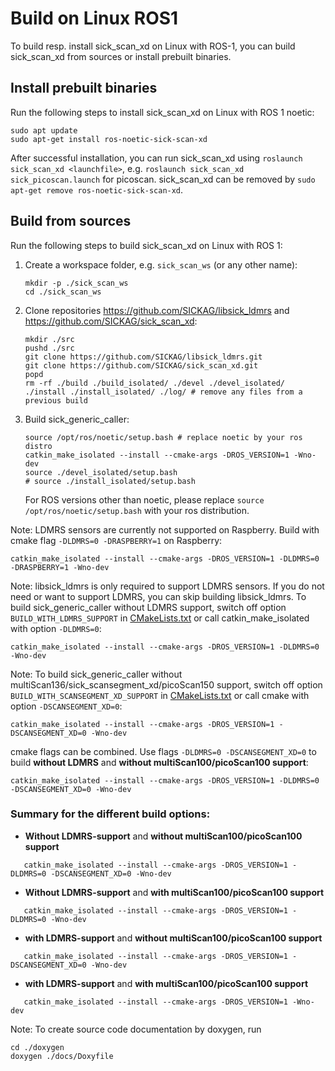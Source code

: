 # Build on Linux ROS1

To build resp. install sick_scan_xd on Linux with ROS-1, you can build sick_scan_xd from sources or install prebuilt binaries.

## Install prebuilt binaries

Run the following steps to install sick_scan_xd on Linux with ROS 1 noetic:

```
sudo apt update
sudo apt-get install ros-noetic-sick-scan-xd
```

After successful installation, you can run sick_scan_xd using `roslaunch sick_scan_xd <launchfile>`, e.g. `roslaunch sick_scan_xd sick_picoscan.launch` for picoscan. sick_scan_xd can be removed by `sudo apt-get remove ros-noetic-sick-scan-xd`.

## Build from sources

Run the following steps to build sick_scan_xd on Linux with ROS 1:

1. Create a workspace folder, e.g. `sick_scan_ws` (or any other name):
   ```
   mkdir -p ./sick_scan_ws
   cd ./sick_scan_ws
   ```

2. Clone repositories https://github.com/SICKAG/libsick_ldmrs and https://github.com/SICKAG/sick_scan_xd:
   ```
   mkdir ./src
   pushd ./src
   git clone https://github.com/SICKAG/libsick_ldmrs.git
   git clone https://github.com/SICKAG/sick_scan_xd.git
   popd
   rm -rf ./build ./build_isolated/ ./devel ./devel_isolated/ ./install ./install_isolated/ ./log/ # remove any files from a previous build
   ```
3. Build sick_generic_caller:
   ```
   source /opt/ros/noetic/setup.bash # replace noetic by your ros distro
   catkin_make_isolated --install --cmake-args -DROS_VERSION=1 -Wno-dev
   source ./devel_isolated/setup.bash
   # source ./install_isolated/setup.bash
   ```
   For ROS versions other than noetic, please replace `source /opt/ros/noetic/setup.bash` with your ros distribution.

Note: LDMRS sensors are currently not supported on Raspberry. Build with cmake flag `-DLDMRS=0 -DRASPBERRY=1` on Raspberry:
   ```
   catkin_make_isolated --install --cmake-args -DROS_VERSION=1 -DLDMRS=0 -DRASPBERRY=1 -Wno-dev
   ```

Note: libsick_ldmrs is only required to support LDMRS sensors. If you do not need or want to support LDMRS, you can skip building libsick_ldmrs. To build sick_generic_caller without LDMRS support, switch off option `BUILD_WITH_LDMRS_SUPPORT` in [CMakeLists.txt](./CMakeLists.txt) or call catkin_make_isolated with option `-DLDMRS=0`:
   ```
   catkin_make_isolated --install --cmake-args -DROS_VERSION=1 -DLDMRS=0 -Wno-dev
   ```

Note: To build sick_generic_caller without multiScan136/sick_scansegment_xd/picoScan150 support, switch off option `BUILD_WITH_SCANSEGMENT_XD_SUPPORT` in [CMakeLists.txt](./CMakeLists.txt) or call cmake with option `-DSCANSEGMENT_XD=0`:
   ```
   catkin_make_isolated --install --cmake-args -DROS_VERSION=1 -DSCANSEGMENT_XD=0 -Wno-dev
   ```

cmake flags can be combined. Use flags `-DLDMRS=0 -DSCANSEGMENT_XD=0` to build **without LDMRS** and **without multiScan100/picoScan100 support**:
   ```
   catkin_make_isolated --install --cmake-args -DROS_VERSION=1 -DLDMRS=0 -DSCANSEGMENT_XD=0 -Wno-dev
   ```

### Summary for the different build options:

* **Without LDMRS-support** and **without multiScan100/picoScan100 support**
```
   catkin_make_isolated --install --cmake-args -DROS_VERSION=1 -DLDMRS=0 -DSCANSEGMENT_XD=0 -Wno-dev
```
* **Without LDMRS-support** and **with multiScan100/picoScan100 support**
```
   catkin_make_isolated --install --cmake-args -DROS_VERSION=1 -DLDMRS=0 -Wno-dev
```
* **with LDMRS-support** and **without multiScan100/picoScan100 support**
```
   catkin_make_isolated --install --cmake-args -DROS_VERSION=1 -DSCANSEGMENT_XD=0 -Wno-dev
```
* **with LDMRS-support** and **with multiScan100/picoScan100 support**
```
   catkin_make_isolated --install --cmake-args -DROS_VERSION=1 -Wno-dev
```

Note: To create source code documentation by doxygen, run

```
cd ./doxygen
doxygen ./docs/Doxyfile
```
